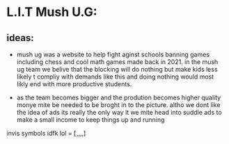 # L.I.T Mush U.G:

## ideas:
- mush ug was a website to help fight aginst schools banning games including chess and cool math games made back in 2021. in the mush ug team we belive that the blocking will do nothing but make kids less likely t compliy with demands like this and doing nothing would most likly end with more productive students.

- as the team becomes bigger and the prodution becomes higher quality monye mite be needed to be broght in to the picture. altho we dont like the idea of ads its really the only way it we mite head into suddle ads to make a small income to keep things up and running

invis symbols idfk lol = [ ,​,‌,‍‎,‏]
